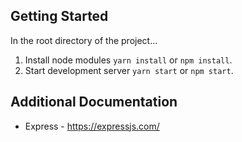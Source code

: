 ﻿## Getting Started

In the root directory of the project...

1. Install node modules `yarn install` or `npm install`.
2. Start development server `yarn start` or `npm start`.


## Additional Documentation

- Express - https://expressjs.com/
